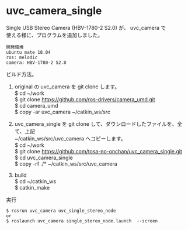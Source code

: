 # uvc_camera_single    
Single USB Stereo Camera (HBV-1780-2 S2.0) が、 uvc_camera で    
使える様に、プログラムを追加しました。   
    
    開発環境    
    ubuntu mate 18.04    
    ros: melodic    
    camera: HBV-1780-2 S2.0    
    
ビルド方法。    
1. original の uvc_camera を git clone します。    
$ cd ~/work    
$ git clone https://github.com/ros-drivers/camera_umd.git    
$ cd camera_umd    
$ copy -ar uvc_camera ~/catkin_ws/src    
    
2. uvc_camera_single を git clone して、ダウンロードしたファイルを、全て、上記    
~/catkin_ws/src/uvc_camera へコピーします。    
$ cd ~/work    
$ git clone https://github.com/tosa-no-onchan/uvc_camera_single.git    
$ cd uvc_camera_single    
$ copy -rf ./* ~/catkin_ws/src/uvc_camera    
3. build    
$ cd ~/catkin_ws    
$ catkin_make    
    
実行    
    
    $ rosrun uvc_camera uvc_single_stereo_node    
    or    
    $ roslaunch uvc_camera single_stereo_node.launch  --screen    
